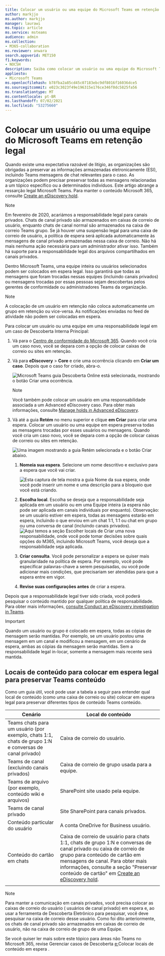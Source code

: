 ```yaml
---
title: Colocar um usuário ou uma equipe do Microsoft Teams em retenção legal
author: markjjo
ms.author: markjjo
manager: laurawi
ms.topic: article
ms.service: msteams
audience: admin
ms.collection:
- M365-collaboration
ms.reviewer: anwara
search.appverid: MET150
f1.keywords:
- NOCSH
description: Saiba como colocar um usuário ou uma equipe do Microsoft Teams em retenção legal usando o Centro de Segurança e Conformidade, e saiba o que necessita de uma retenção legal com base nas exigências de dados.
appliesto:
- Microsoft Teams
ms.openlocfilehash: b78fba2a85cd45c07183ebc9df8016f16036dce5
ms.sourcegitcommit: e023c3023f49e196315e176ce346f0dc5825fa56
ms.translationtype: MT
ms.contentlocale: pt-BR
ms.lasthandoff: 07/02/2021
ms.locfileid: "53275660"
---
```

# <a name="place-a-microsoft-teams-user-or-team-on-legal-hold"></a>Colocar um usuário ou uma equipe do Microsoft Teams em retenção legal

Quando existe uma expectativa razoável de litígio, as organizações são obrigadas a preservar as informações armazenadas eletronicamente (ESI), incluindo Teams mensagens de chat relevantes para o caso. As organizações podem precisar preservar todas as mensagens relacionadas a um tópico específico ou a determinados indivíduos. Este artigo abrange a ressarção legal Microsoft Teams. Para manter o conteúdo Microsoft 365, consulte [Create an eDiscovery hold](https://docs.microsoft.com/microsoft-365/compliance/create-ediscovery-holds).

> [!NOTE]
> Em fevereiro de 2020, acariámos a responsabilidade legal para canais privados. Chats de canal privado são armazenados em caixas de correio de usuário, enquanto chats de canal normal são armazenados na caixa de correio Teams grupo. Se já houver uma suspensão legal para uma caixa de correio de usuário, a política de espera será aplicada automaticamente às mensagens de canal privado armazenadas nessa caixa de correio. Não há mais nenhuma ação necessária para um administrador ativar isso. Também há suporte para a responsabilidade legal dos arquivos compartilhados em canais privados.

Dentro Microsoft Teams, uma equipe inteira ou usuários selecionados podem ser colocados em espera legal. Isso garantirá que todas as mensagens que foram trocadas nessas equipes (incluindo canais privados) ou mensagens trocadas por essas pessoas sejam descobertas pelos gerentes de conformidade ou administradores Teams da organização.

> [!NOTE]
> A colocação de um usuário em retenção não coloca automaticamente um grupo em retenção ou vice-versa.
> As notificações enviadas no feed de atividade não podem ser colocadas em espera.

Para colocar um usuário ou uma equipe em uma responsabilidade legal em um caso de Descoberta Interna Principal:

1. Vá para o [Centro de conformidade do Microsoft 365](https://compliance.microsoft.com). Quando você cria um caso novo, você se depara com a opção de colocar caixas de correio ou sites em retenção.

2. Vá para **eDiscovery**  >  **Core** e crie uma ocorrência clicando em **Criar um caso**. Depois que o caso for criado, abra-o.
  
   ![Microsoft Teams guia Descoberta Online está selecionada, mostrando o botão Criar uma ocorrência.](media/LegalHold1.png)

   > [!NOTE]
   > Você também pode colocar um usuário em uma responsabilidade associada a um Advanced eDiscovery caso. Para obter mais informações, consulte [Manage holds in Advanced eDiscovery](https://docs.microsoft.com/microsoft-365/compliance/managing-holds).

3. Vá até a guia **Retém** no menu superior e clique **em Criar** para criar uma espera. Colocar um usuário ou uma equipe em espera preserva todas as mensagens trocadas por esses usuários ou mensagens. Quando você cria um caso novo, você se depara com a opção de colocar caixas de correio ou sites em retenção.

   ![Uma imagem mostrando a guia Retém selecionada e o botão Criar abaixo.](media/LegalHold2.png)
    
    1. **Nomeia sua espera**. Selecione um nome descritivo e exclusivo para a espera que você vai criar.
  
       ![Esta captura de tela mostra a guia Nome da sua espera, onde você pode inserir um nome e uma descrição para a bloqueio que você está criando.](media/LegalHold3.png)

    1. **Escolha local**. Escolha se deseja que a responsabilidade seja aplicada em um usuário ou em uma Equipe inteira (a espera não pode ser aplicada em canais individuais por enquanto). Observação: se um usuário estiver em espera, todas as mensagens estarão em espera, incluindo o que enviou em um chat 1:1, 1:1 ou chat em grupo ou uma conversa de canal (incluindo canais privados).
    ![Aqui temos a seção Escolher locais de Criar uma nova responsabilidade, onde você pode tomar decisões sobre quais opções do M365, incluindo Microsoft Teams, você deseja que a responsabilidade seja aplicada.](media/LegalHold4.png)

    2. **Criar consulta**. Você pode personalizar a espera se quiser mais granularidade na política de espera. Por exemplo, você pode especificar palavras-chave a serem pesquisadas, ou você pode adicionar mais condições, que precisariam ser atendidas para que a espera entre em vigor.
    
    3. **Revise suas configurações antes** de criar a espera.

Depois que a responsabilidade legal tiver sido criada, você poderá pesquisar o conteúdo mantido por qualquer política de responsabilidade. Para obter mais informações, [consulte Conduct an eDiscovery investigation in Teams](eDiscovery-investigation.md).

> [!IMPORTANT]
> Quando um usuário ou grupo é colocado em espera, todas as cópias de mensagem serão mantidas. Por exemplo, se um usuário postou uma mensagem em um canal e modificou a mensagem, em um cenário de espera, ambas as cópias da mensagem serão mantidas. Sem a responsabilidade legal in-locar, somente a mensagem mais recente será mantida.

## <a name="content-locations-to-place-on-legal-hold-to-preserve-teams-content"></a>Locais de conteúdo para colocar em espera legal para preservar Teams conteúdo

Como um guia útil, você pode usar a tabela a seguir para entender qual local de conteúdo (como uma caixa de correio ou site) colocar em espera legal para preservar diferentes tipos de conteúdo Teams conteúdo.

|Cenário  |Local do conteúdo  |
|---------|---------|
|Teams chats para um usuário (por exemplo, chats 1:1, chats de grupo 1:N e conversas de canal privado)     |Caixa de correio do usuário.         |
|Teams de canal (excluindo canais privados)    |Caixa de correio de grupo usada para a equipe.         |
|Teams de arquivo (por exemplo, conteúdo wiki e arquivos)     |SharePoint site usado pela equipe.         |
|Teams de canal privado     |Site SharePoint para canais privados.     |
|Conteúdo particular do usuário     |A conta OneDrive for Business usuário.         |
|Conteúdo do cartão em chats|Caixa de correio de usuário para chats 1:1, chats de grupo 1:N e conversas de canal privado ou caixa de correio de grupo para conteúdo de cartão em mensagens de canal. Para obter mais informações, consulte a seção "Preservar conteúdo de cartão" em [Create an eDiscovery hold](/microsoft-365/compliance/create-ediscovery-holds#preserve-card-content).
||||

> [!NOTE]
> Para manter a comunicação em canais privados, você precisa colocar as caixas de correio do usuário ( usuários de canal privado) em espera e, ao usar a ferramenta de Descoberta Eletrônico para pesquisar, você deve pesquisar na caixa de correio desse usuário. Como foi dito anteriormente, os chats de canal privado são armazenados em caixas de correio de usuário, não na caixa de correio de grupo de uma Equipe.

Se você quiser ler mais sobre este tópico para áreas não Teams no Microsoft 365, revise Gerenciar casos de Descoberta [e:](/microsoft-365/compliance/ediscovery-cases#step-4-place-content-locations-on-hold)Colocar locais de conteúdo em espera .
